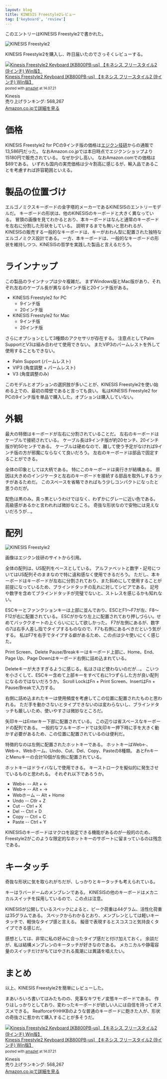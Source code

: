 ```yaml
---
layout: blog
title: KINESIS Freestyle2レビュー
tag: ['keyboard', 'review']
---
```




このエントリーはKINESIS Freestyle2で書かれた。

![KINESIS Freestyle2](/assets/2014_07_20_kinesis_freestyle2.jpg)

KINESIS Freestyle2を購入し、昨日届いたのでさっそくレビューする。

<div class="amazlet-box" style="margin-bottom:0px;"><div class="amazlet-image" style="float:left;margin:0px 12px 1px 0px;"><a href="http://www.amazon.co.jp/exec/obidos/ASIN/B00CPJAN9W/xmisao-22/ref=nosim/" name="amazletlink" target="_blank"><img src="https://images-fe.ssl-images-amazon.com/images/I/41Ptie9H5nL._SL160_.jpg" alt="Kinesis Freestyle2 Keyboard [KB800PB-us] 【キネシス フリースタイル2 (9インチ) Win版】" style="border: none;" /></a></div><div class="amazlet-info" style="line-height:120%; margin-bottom: 10px"><div class="amazlet-name" style="margin-bottom:10px;line-height:120%"><a href="http://www.amazon.co.jp/exec/obidos/ASIN/B00CPJAN9W/xmisao-22/ref=nosim/" name="amazletlink" target="_blank">Kinesis Freestyle2 Keyboard [KB800PB-us] 【キネシス フリースタイル2 (9インチ) Win版】</a><div class="amazlet-powered-date" style="font-size:80%;margin-top:5px;line-height:120%">posted with <a href="http://www.amazlet.com/" title="amazlet" target="_blank">amazlet</a> at 14.07.21</div></div><div class="amazlet-detail">Kinesis <br />売り上げランキング: 568,267<br /></div><div class="amazlet-sub-info" style="float: left;"><div class="amazlet-link" style="margin-top: 5px"><a href="http://www.amazon.co.jp/exec/obidos/ASIN/B00CPJAN9W/xmisao-22/ref=nosim/" name="amazletlink" target="_blank">Amazon.co.jpで詳細を見る</a></div></div></div><div class="amazlet-footer" style="clear: left"></div></div>

# 価格

KINESIS Freestyle2 for PCの9インチ版の価格は[エジクン技研](http://www.edikun.co.jp/kinesis/freestyle.htm)からの通販で13,586円だった。
なおAmazon.co.jpでは本日時点でエジクンショップより15180円で販売されている。
なぜか少し高い。
なおAmazon.comでの価格は$89である。
いずれも国内の実売価格は少々割高に感じるが、輸入品であることを考慮すれば許容範囲といえる。

# 製品の位置づけ

エルゴノミクスキーボードの金字塔的メーカーであるKINESISのエントリーモデルだ。
キーボードの形状は、他のKINESISのキーボードと大きく異なっている。
冒頭の画像を見てわかるとおり、本キーボードはなんと通常のキーボードを左右に分割した形状をしている。
説明するまでも無いと思われるが、KINESISの販売する一般的なキーボードは、キーがおわん型に配置された独特なエルゴノミクス設計である。
一方、本キーボードは、一般的なキーボードの形状を維持しつつ、KINESISの哲学を実践した製品と言えるだろう。

# ラインナップ

この製品のラインナップは少々複雑だ。
まずWindows版とMac版があり、それぞれ左右のケーブル長が異なる9インチ版と20インチ版がある。

- KINESIS Freestyle2 for PC
  - 9インチ版
  - 20インチ版
- KINESIS Freestyle2 for Mac
  - 9インチ版
  - 20インチ版

さらにオプションとして3種類のアクセサリが存在する。
注意点としてPalm SupportとV3は組み合わせて使用できない。
またVIP3のパームレストを外して使用することもできない。

- Palm Support (パームレスト)
- VIP3 (角度調整 + パームレスト)
- V3 (角度調整のみ)

このモデルとオプションの選択肢が多いことが、KINESIS Freestyle2を使い始める上での、最初の障壁であると言っても良い。
私はKINESIS Freestyle2 for PCの9インチ版を単品で購入した。オプションは購入していない。

# 外観

最大の特徴はキーボードが左右に分割されていることだ。
左右のキーボードはケーブルで接続されている。
ケーブル長は9インチ版が約20センチ、20インチ版が約50センチである。
ケーブルは硬めなので、離して使う予定がなければ9インチ版の方が邪魔にならなくて良いだろう。
左右のキーボードは部品で固定することができる。

全体の印象としては大柄である。
特にこのキーボードは奥行きが結構ある。
原因は大きめのインジケータと左右のキーボードを接続する部品を取外しするラッチがあるためだ。
このスペースを省略できればもう少しコンパクトになったと思うのだが。

配色は黒のみ。真っ黒というわけではなく、わずかにグレーに近い色である。
高級感があるかと言われれば微妙なところ。
奇抜な形状なので安物には見えないだろうが…。

# 配列

![KINESIS Freestyle2](/assets/2014_07_20_kinesis_freestyle2_layout.jpg)

画像はエジクン技研のサイトから引用。

全体の配列は、US配列をベースとしている。
アルファベットと数字・記号についてはUS配列そのままなので特に違和感なく使用できるだろう。
ただし、本キーボードはキーボードが左右に分割されており、また斜めにして使用することが前提になっているため、ブラインドタッチの乱れに対してシビアである。
記号や数字を含めてブラインドタッチが完璧でないと、ストレスを感じるかも知れない。

ESCキーとファンクションキーは上部に並んでおり、ESCとF1〜F7が左、F8〜F12が右に配置されている。
ESCがかなり左上に配置されており押しづらい。せめてバッククオートの上くらいににして欲しかった。
F7が左側にあるが、数字の7は右手人差し指でタイプするものなので、F7も右側にあるべきだという気がする。
私はF7を右手でタイプする癖があるため、この点は少々使いにくく感じた。

Print Screen、Delete Pause/Breakキーはキーボード上部に、Home、End、Page Up、Page Downはキーボード右側に詰め込まれている。

Deleteキーが大きすぎるように感じる。私はさほど使わないのだが…。
こいつを小さくして、ESCキー含めて上部キーをすべて右に1つずらした方が良い配列になるのではないだろうか。
Scroll LockはFn + Print Screen、InsertはFn + Pause/Breakで入力する。

右側に詰め込まれたキーは使用頻度を考慮してこの位置に配置されたものと思われる。
ただ手を動かさないとタイプできないのは変わらないし、ブラインドタッチも厳しいため、使いやすさは微妙なところだ。

矢印キーはEnterキー下部に配置されている。
この辺りは省スペースなキーボードの配列である。
一般的なフルキーボードでは矢印キー押下時に手を大きく動かす必要があるため、この位置に配置されているのは便利だ。

特徴的なのは左側に配置されたホットキーである。
ホットキーはWeb←、Web→、Webホーム、Undo、Cut、Del、Copy、Pasteの8種類。
あとFnキーとMenuキーの合計10個が左側に配置されている。

ホットキーはドライバなしで使用できる。
キーストロークを擬似的に発生させているものと思われる。
それぞれ以下であろうか。

- Web← -- Alt + ←
- Web→ -- Alt + →
- Webホーム -- Alt + Home
- Undo -- Ctlr + Z
- Cut -- Ctrl + X
- Del -- Ctrl + D
- Copy -- Ctrl + C
- Paste -- Ctrl + Y

KINESISのキーボードはマクロを設定できる機能があるのが一般的のため、Freestyle2がこのような限定的なホットキーのサポートに留まっているのは残念である。

# キータッチ

奇抜な形状に気を取られがちだが、しっかりとキータッチも考えられている。

キーはラバードームのメンブレンである。
KINESISの他のキーボードはメカニカルスイッチを採用しているので、この点は注意。

KINESISが公開しているスペックによると、ピーク荷重は44グラム、活性化荷重は35グラムである。
スペックからわかるとおり、メンブレンとしては軽いキータッチで、軽快なタイプ感と言える。
擬音で表現するとスコスコと気持良くタイプできる感じだ。

感想としては、非常に私の好みに合ったタイプ感だと付け加えておく。
余談だが、私は結構メンブレンのキータッチが好きなのである。
メカニカルや静電容量のスイッチだけがもてはやされる風潮には異議を唱えたい。

# まとめ

以上、KINESIS Freestyle2を簡単にレビューした。

まあいろいろ書いてはみたものの、見事なキワモノ変態キーボードである。
作りはしっかりとしており、変わったキーボードが欲しい人には自信を持ってオススメできる。
RealforceやHHKBのような普通のキーボードに飽きた人が、形状の奇抜さに惹かれて購入することが多そうだ。

<div class="amazlet-box" style="margin-bottom:0px;"><div class="amazlet-image" style="float:left;margin:0px 12px 1px 0px;"><a href="http://www.amazon.co.jp/exec/obidos/ASIN/B00CPJAN9W/xmisao-22/ref=nosim/" name="amazletlink" target="_blank"><img src="https://images-fe.ssl-images-amazon.com/images/I/41Ptie9H5nL._SL160_.jpg" alt="Kinesis Freestyle2 Keyboard [KB800PB-us] 【キネシス フリースタイル2 (9インチ) Win版】" style="border: none;" /></a></div><div class="amazlet-info" style="line-height:120%; margin-bottom: 10px"><div class="amazlet-name" style="margin-bottom:10px;line-height:120%"><a href="http://www.amazon.co.jp/exec/obidos/ASIN/B00CPJAN9W/xmisao-22/ref=nosim/" name="amazletlink" target="_blank">Kinesis Freestyle2 Keyboard [KB800PB-us] 【キネシス フリースタイル2 (9インチ) Win版】</a><div class="amazlet-powered-date" style="font-size:80%;margin-top:5px;line-height:120%">posted with <a href="http://www.amazlet.com/" title="amazlet" target="_blank">amazlet</a> at 14.07.21</div></div><div class="amazlet-detail">Kinesis <br />売り上げランキング: 568,267<br /></div><div class="amazlet-sub-info" style="float: left;"><div class="amazlet-link" style="margin-top: 5px"><a href="http://www.amazon.co.jp/exec/obidos/ASIN/B00CPJAN9W/xmisao-22/ref=nosim/" name="amazletlink" target="_blank">Amazon.co.jpで詳細を見る</a></div></div></div><div class="amazlet-footer" style="clear: left"></div></div>
